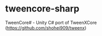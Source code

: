 # tweencore-sharp
TweenCore# - Unity C# port of TweenXCore (https://github.com/shohei909/tweenx)



